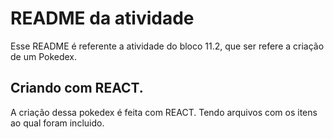 # README da atividade 

Esse README é referente a atividade do bloco 11.2, que ser refere a criação de um Pokedex.

## Criando com REACT.

A criação dessa pokedex é feita com REACT.
Tendo arquivos com os itens ao qual foram incluido. 

